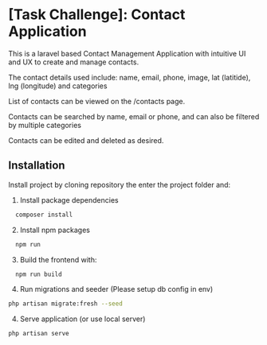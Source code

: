 
# [Task Challenge]: Contact Application

This is a laravel based Contact Management Application with intuitive UI and UX to create and manage contacts.

The contact details used include:
name, email, phone, image, lat (latitide), lng (longitude) and categories

List of contacts can be viewed on the /contacts page.

Contacts can be searched by name, email or phone, and can also be filtered by multiple categories

Contacts can be edited and deleted as desired.



## Installation

Install project by cloning repository the enter the project folder and:

1.  Install package dependencies
```bash
  composer install
```
2.  Install npm packages 

```bash
  npm run
```
3. Build the frontend with:
```bash
  npm run build
```
4. Run migrations and seeder (Please setup db config in env)

  ```bash
  php artisan migrate:fresh --seed
  ```
4. Serve application (or use local server)

  ```bash
  php artisan serve
  ```